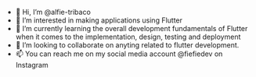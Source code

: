 - 👋 Hi, I’m @alfie-tribaco
- 👀 I’m interested in making applications using Flutter
- 🌱 I’m currently learning the overall development fundamentals of Flutter when it comes to the implementation, design, testing and deployment
- 💞️ I’m looking to collaborate on anyting related to flutter development.
- 📫 You can reach me on my social media account @fiefiedev on Instagram

